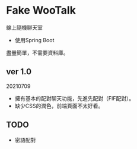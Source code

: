 # Fake WooTalk

線上隨機聊天室

- 使用Spring Boot

盡量簡單，不需要資料庫。

## ver 1.0 

20210709

- 擁有基本的配對聊天功能，先進先配對（FIF配對）。
- 缺少CSS的潤色，前端頁面不太好看。

## TODO

- 密語配對

